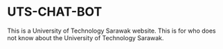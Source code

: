 # UTS-CHAT-BOT
This is a University of Technology Sarawak website. This is for who does not know about the University of Technology Sarawak.
